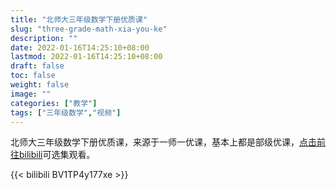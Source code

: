 ```yaml
---
title: "北师大三年级数学下册优质课"
slug: "three-grade-math-xia-you-ke"
description: ""
date: 2022-01-16T14:25:10+08:00
lastmod: 2022-01-16T14:25:10+08:00
draft: false
toc: false
weight: false
image: ""
categories: ["教学"]
tags: ["三年级数学","视频"]
---
```


北师大三年级数学下册优质课，来源于一师一优课，基本上都是部级优课，[点击前往bilibili](https://www.bilibili.com/video/BV1TP4y177xe/)可选集观看。 

{{< bilibili BV1TP4y177xe >}}

